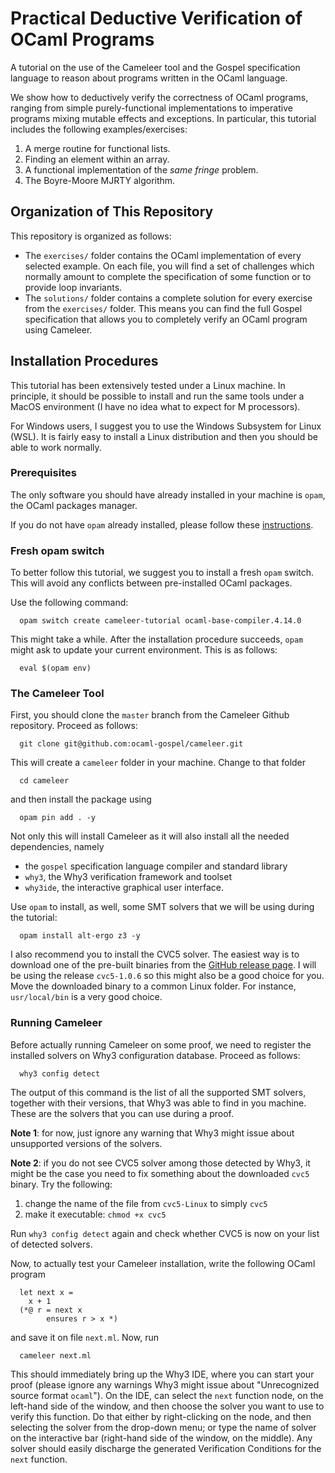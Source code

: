 # Practical Deductive Verification of OCaml Programs

A tutorial on the use of the Cameleer tool and the Gospel
specification language to reason about programs written in the OCaml
language.

We show how to deductively verify the correctness of OCaml programs,
ranging from simple purely-functional implementations to imperative
programs mixing mutable effects and exceptions. In particular, this
tutorial includes the following examples/exercises:

  1. A merge routine for functional lists.
  2. Finding an element within an array.
  3. A functional implementation of the *same fringe* problem.
  4. The Boyre-Moore MJRTY algorithm.

## Organization of This Repository

This repository is organized as follows:

  - The `exercises/` folder contains the OCaml implementation of every
    selected example. On each file, you will find a set of challenges
    which normally amount to complete the specification of some
    function or to provide loop invariants.
  - The `solutions/` folder contains a complete solution for every
    exercise from the `exercises/` folder. This means you can find the
    full Gospel specification that allows you to completely verify an
    OCaml program using Cameleer.

## Installation Procedures

This tutorial has been extensively tested under a Linux machine. In
principle, it should be possible to install and run the same tools
under a MacOS environment (I have no idea what to expect for M
processors).

For Windows users, I suggest you to use the Windows Subsystem for
Linux (WSL). It is fairly easy to install a Linux distribution and
then you should be able to work normally.

### Prerequisites

The only software you should have already installed in your machine
is `opam`, the OCaml packages manager.

If you do not have `opam` already installed, please follow these
[instructions](https://opam.ocaml.org/doc/Install.html).

### Fresh opam switch

To better follow this tutorial, we suggest you to install a fresh
`opam` switch. This will avoid any conflicts between pre-installed
OCaml packages.

Use the following command:

```
  opam switch create cameleer-tutorial ocaml-base-compiler.4.14.0
```

This might take a while. After the installation procedure succeeds,
`opam` might ask to update your current environment. This is as
follows:

```
  eval $(opam env)
```

### The Cameleer Tool

First, you should clone the `master` branch from the Cameleer Github
repository. Proceed as follows:

```
  git clone git@github.com:ocaml-gospel/cameleer.git
```

This will create a `cameleer` folder in your machine. Change to that
folder

```
  cd cameleer
```

and then install the package using

```
  opam pin add . -y
```

Not only this will install Cameleer as it will also install all the
needed dependencies, namely

  - the `gospel` specification language compiler and standard library
  - `why3`, the Why3 verification framework and toolset
  - `why3ide`, the interactive graphical user interface.

Use `opam` to install, as well, some SMT solvers that we will be using
during the tutorial:

```
  opam install alt-ergo z3 -y
```

I also recommend you to install the CVC5 solver. The easiest way is
to download one of the pre-built binaries from the [GitHub release
page](https://github.com/cvc5/cvc5/releases/). I will be using the
release `cvc5-1.0.6` so this might also be a good choice for you. Move
the downloaded binary to a common Linux folder. For instance,
`usr/local/bin` is a very good choice.

### Running Cameleer

Before actually running Cameleer on some proof, we need to register
the installed solvers on Why3 configuration database. Proceed as
follows:

```
  why3 config detect
```

The output of this command is the list of all the supported SMT
solvers, together with their versions, that Why3 was able to find in
you machine. These are the solvers that you can use during a proof.

**Note 1**: for now, just ignore any warning that Why3 might issue about
unsupported versions of the solvers.

**Note 2**: if you do not see CVC5 solver among those detected by
Why3, it might be the case you need to fix something about the
downloaded `cvc5` binary. Try the following:

  1. change the name of the file from `cvc5-Linux` to simply `cvc5`
  2. make it executable: `chmod +x cvc5`

Run `why3 config detect` again and check whether CVC5 is now on your
list of detected solvers.

Now, to actually test your Cameleer installation, write the following
OCaml program

```
  let next x =
    x + 1
  (*@ r = next x
        ensures r > x *)
```

and save it on file `next.ml`. Now, run

```
  cameleer next.ml
```

This should immediately bring up the Why3 IDE, where you can start
your proof (please ignore any warnings Why3 might issue about
"Unrecognized source format `ocaml`"). On the IDE, can select the
`next` function node, on the left-hand side of the window, and then
choose the solver you want to use to verify this function. Do that
either by right-clicking on the node, and then selecting the solver
from the drop-down menu; or type the name of solver on the interactive
bar (right-hand side of the window, on the middle). Any solver should
easily discharge the generated Verification Conditions for the `next`
function.
